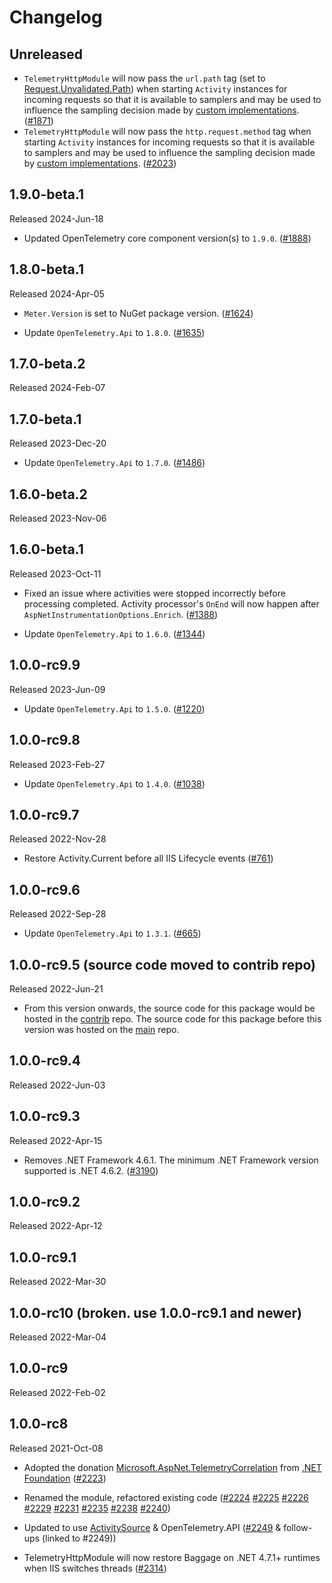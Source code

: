 # Changelog

## Unreleased

* `TelemetryHttpModule` will now pass the `url.path` tag (set to
  [Request.Unvalidated.Path](https://learn.microsoft.com/dotnet/api/system.web.unvalidatedrequestvalues.path))
  when starting `Activity` instances for incoming requests so that it is
  available to samplers and may be used to influence the sampling decision made
  by [custom
  implementations](https://github.com/open-telemetry/opentelemetry-dotnet/tree/main/docs/trace/extending-the-sdk#sampler).
  ([#1871](https://github.com/open-telemetry/opentelemetry-dotnet-contrib/pull/1871))
* `TelemetryHttpModule` will now pass the `http.request.method` tag
  when starting `Activity` instances for incoming requests so that it is
  available to samplers and may be used to influence the sampling decision made
  by [custom
  implementations](https://github.com/open-telemetry/opentelemetry-dotnet/tree/main/docs/trace/extending-the-sdk#sampler).
  ([#2023](https://github.com/open-telemetry/opentelemetry-dotnet-contrib/pull/2023))

## 1.9.0-beta.1

Released 2024-Jun-18

* Updated OpenTelemetry core component version(s) to `1.9.0`.
  ([#1888](https://github.com/open-telemetry/opentelemetry-dotnet-contrib/pull/1888))

## 1.8.0-beta.1

Released 2024-Apr-05

* `Meter.Version` is set to NuGet package version.
  ([#1624](https://github.com/open-telemetry/opentelemetry-dotnet-contrib/pull/1624))

* Update `OpenTelemetry.Api` to `1.8.0`.
  ([#1635](https://github.com/open-telemetry/opentelemetry-dotnet-contrib/pull/1635))

## 1.7.0-beta.2

Released 2024-Feb-07

## 1.7.0-beta.1

Released 2023-Dec-20

* Update `OpenTelemetry.Api` to `1.7.0`.
  ([#1486](https://github.com/open-telemetry/opentelemetry-dotnet-contrib/pull/1486))

## 1.6.0-beta.2

Released 2023-Nov-06

## 1.6.0-beta.1

Released 2023-Oct-11

* Fixed an issue where activities were stopped incorrectly before processing completed.
  Activity processor's `OnEnd` will now happen after `AspNetInstrumentationOptions.Enrich`.
  ([#1388](https://github.com/open-telemetry/opentelemetry-dotnet-contrib/pull/1388))

* Update `OpenTelemetry.Api` to `1.6.0`.
  ([#1344](https://github.com/open-telemetry/opentelemetry-dotnet-contrib/pull/1344))

## 1.0.0-rc9.9

Released 2023-Jun-09

* Update `OpenTelemetry.Api` to `1.5.0`.
  ([#1220](https://github.com/open-telemetry/opentelemetry-dotnet-contrib/pull/1220))

## 1.0.0-rc9.8

Released 2023-Feb-27

* Update `OpenTelemetry.Api` to `1.4.0`.
  ([#1038](https://github.com/open-telemetry/opentelemetry-dotnet-contrib/pull/1038))

## 1.0.0-rc9.7

Released 2022-Nov-28

* Restore Activity.Current before all IIS Lifecycle events
  ([#761](https://github.com/open-telemetry/opentelemetry-dotnet-contrib/pull/761))

## 1.0.0-rc9.6

Released 2022-Sep-28

* Update `OpenTelemetry.Api` to `1.3.1`.
([#665](https://github.com/open-telemetry/opentelemetry-dotnet-contrib/pull/665))

## 1.0.0-rc9.5 (source code moved to contrib repo)

Released 2022-Jun-21

* From this version onwards, the source code for this package would be hosted in
  the
  [contrib](https://github.com/open-telemetry/opentelemetry-dotnet-contrib/tree/main/src/OpenTelemetry.Instrumentation.AspNet.TelemetryHttpModule)
  repo. The source code for this package before this version was hosted on the
  [main](https://github.com/open-telemetry/opentelemetry-dotnet/tree/core-1.3.0/src/OpenTelemetry.Instrumentation.AspNet.TelemetryHttpModule)
  repo.

## 1.0.0-rc9.4

Released 2022-Jun-03

## 1.0.0-rc9.3

Released 2022-Apr-15

* Removes .NET Framework 4.6.1. The minimum .NET Framework version supported is
  .NET 4.6.2.
  ([#3190](https://github.com/open-telemetry/opentelemetry-dotnet/issues/3190))

## 1.0.0-rc9.2

Released 2022-Apr-12

## 1.0.0-rc9.1

Released 2022-Mar-30

## 1.0.0-rc10 (broken. use 1.0.0-rc9.1 and newer)

Released 2022-Mar-04

## 1.0.0-rc9

Released 2022-Feb-02

## 1.0.0-rc8

Released 2021-Oct-08

* Adopted the donation
  [Microsoft.AspNet.TelemetryCorrelation](https://github.com/aspnet/Microsoft.AspNet.TelemetryCorrelation)
  from [.NET Foundation](https://dotnetfoundation.org/)
  ([#2223](https://github.com/open-telemetry/opentelemetry-dotnet/pull/2223))

* Renamed the module, refactored existing code
  ([#2224](https://github.com/open-telemetry/opentelemetry-dotnet/pull/2224)
  [#2225](https://github.com/open-telemetry/opentelemetry-dotnet/pull/2225)
  [#2226](https://github.com/open-telemetry/opentelemetry-dotnet/pull/2226)
  [#2229](https://github.com/open-telemetry/opentelemetry-dotnet/pull/2229)
  [#2231](https://github.com/open-telemetry/opentelemetry-dotnet/pull/2231)
  [#2235](https://github.com/open-telemetry/opentelemetry-dotnet/pull/2235)
  [#2238](https://github.com/open-telemetry/opentelemetry-dotnet/pull/2238)
  [#2240](https://github.com/open-telemetry/opentelemetry-dotnet/pull/2240))

* Updated to use
  [ActivitySource](https://docs.microsoft.com/dotnet/api/system.diagnostics.activitysource)
  & OpenTelemetry.API
  ([#2249](https://github.com/open-telemetry/opentelemetry-dotnet/pull/2249) &
  follow-ups (linked to #2249))

* TelemetryHttpModule will now restore Baggage on .NET 4.7.1+ runtimes when IIS
  switches threads
  ([#2314](https://github.com/open-telemetry/opentelemetry-dotnet/pull/2314))
